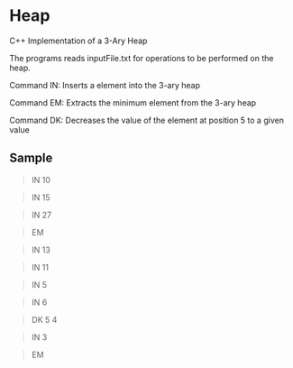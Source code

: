 # Heap
C++ Implementation of a 3-Ary Heap

The programs reads inputFile.txt for operations to be performed on the heap.

Command IN: Inserts a element into the 3-ary heap

Command EM: Extracts the minimum element from the 3-ary heap

Command DK: Decreases the value of the element at position 5 to a given value


## Sample

> IN 10

> IN 15

> IN 27

> EM

> IN 13

> IN 11

> IN 5

> IN 6

> DK 5 4

> IN 3

> EM



